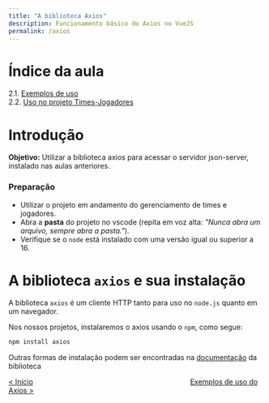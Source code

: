 ```yaml
---
title: "A biblioteca Axios"
description: Funcionamento básico do Axios no VueJS
permalink: /axios
---
```

# Índice da aula
2.1. [Exemplos de uso](axios/exemplos-de-uso.html)  
2.2. [Uso no projeto Times-Jogadores](axios/uso-time-jogadores.html) 

# Introdução

**Objetivo:** Utilizar a biblioteca axios para acessar o servidor json-server, instalado nas aulas anteriores.

### Preparação

* Utilizar o projeto em andamento do gerenciamento de times e jogadores.
* Abra a **pasta** do projeto no vscode (repita em voz alta: _"Nunca abra um arquivo, sempre abra a pasta."_).
* Verifique se o `node` está instalado com uma versão igual ou superior a 16.

# A biblioteca `axios` e sua instalação

A biblioteca `axios` é um cliente HTTP tanto para uso no `node.js` quanto em um navegador. 

Nos nossos projetos, instalaremos o axios usando o `npm`, como segue:

```bash
npm install axios
```

Outras formas de instalação podem ser encontradas na [documentação](https://axios-http.com/ptbr/docs/intro) da biblioteca

[&lt; Início](../ "Início") 
<span style="display: inline-block;width: 60%"></span>
[Exemplos de uso do Axios &gt;](axios/exemplos-de-uso.html "Próximo")  